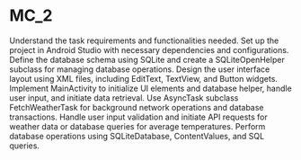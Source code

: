 # MC_2
Understand the task requirements and functionalities needed.
Set up the project in Android Studio with necessary dependencies and configurations.
Define the database schema using SQLite and create a SQLiteOpenHelper subclass for managing database operations.
Design the user interface layout using XML files, including EditText, TextView, and Button widgets.
Implement MainActivity to initialize UI elements and database helper, handle user input, and initiate data retrieval.
Use AsyncTask subclass FetchWeatherTask for background network operations and database transactions.
Handle user input validation and initiate API requests for weather data or database queries for average temperatures.
Perform database operations using SQLiteDatabase, ContentValues, and SQL queries.
